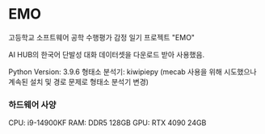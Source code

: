 # EMO
고등학교 소프트웨어 공학 수행평가 감정 일기 프로젝트 "EMO"

AI HUB의 한국어 단발성 대화 데이터셋을 다운로드 받아 사용했음.

Python Version: 3.9.6
형태소 분석기: kiwipiepy (mecab 사용을 위해 시도했으나 계속된 설치 및 경로 문제로 형태소 분석기 변경)

### 하드웨어 사양
CPU: i9-14900KF
RAM: DDR5 128GB
GPU: RTX 4090 24GB